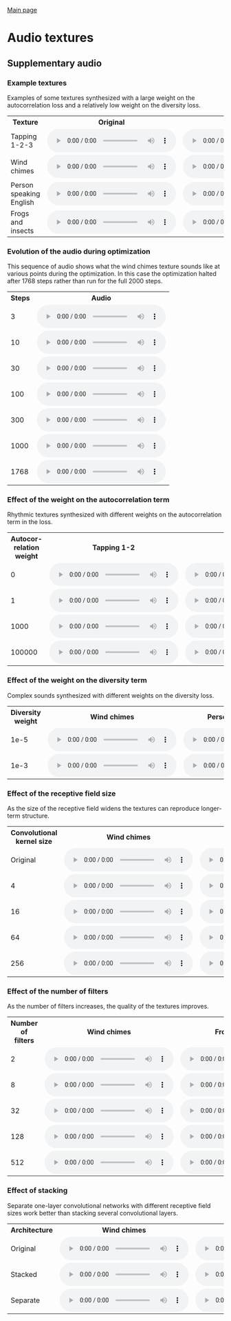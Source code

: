 [Main page](README.md)

# Audio textures

## Supplementary audio

### Example textures

Examples of some textures synthesized with a large weight on the autocorrelation
loss and a relatively low weight on the diversity loss.

<center>

<table>

<tr>
  <th>Texture</th>
  <th>Original</th>
  <th>Synthesized</th>
</tr>

<tr>
<td>Tapping 1-2-3</td>
<td>
  <audio controls>
    <source src="assets/figs/fig3/Tapping_1-2-3/original.ogg">
    <source src="assets/figs/fig3/Tapping_1-2-3/original.mp3">
    <source src="assets/figs/fig3/Tapping_1-2-3/original.wav">
  </audio>
</td>
<td>
  <audio controls>
    <source src="assets/figs/fig3/Tapping_1-2-3/synth.ogg">
    <source src="assets/figs/fig3/Tapping_1-2-3/synth.mp3">
    <source src="assets/figs/fig3/Tapping_1-2-3/synth.wav">
  </audio>
</td>
</tr>

<tr>
<td>Wind chimes</td>
<td>
  <audio controls>
    <source src="assets/figs/fig3/Wind_chimes/original.ogg">
    <source src="assets/figs/fig3/Wind_chimes/original.mp3">
    <source src="assets/figs/fig3/Wind_chimes/original.wav">
  </audio>
</td>
<td>
  <audio controls>
    <source src="assets/figs/fig3/Wind_chimes/synth.ogg">
    <source src="assets/figs/fig3/Wind_chimes/synth.mp3">
    <source src="assets/figs/fig3/Wind_chimes/synth.wav">
  </audio>
</td>
</tr>

<tr>
<td>Person speaking English</td>
<td>
  <audio controls>
    <source src="assets/figs/fig3/Person_speaking_English/original.ogg">
    <source src="assets/figs/fig3/Person_speaking_English/original.mp3">
    <source src="assets/figs/fig3/Person_speaking_English/original.wav">
  </audio>
</td>
<td>
  <audio controls>
    <source src="assets/figs/fig3/Person_speaking_English/synth.ogg">
    <source src="assets/figs/fig3/Person_speaking_English/synth.mp3">
    <source src="assets/figs/fig3/Person_speaking_English/synth.wav">
  </audio>
</td>
</tr>

<tr>
<td>Frogs and insects</td>
<td>
  <audio controls>
    <source src="assets/figs/fig3/Frogs_and_insects/original.ogg">
    <source src="assets/figs/fig3/Frogs_and_insects/original.mp3">
    <source src="assets/figs/fig3/Frogs_and_insects/original.wav">
  </audio>
</td>
<td>
  <audio controls>
    <source src="assets/figs/fig3/Frogs_and_insects/synth.ogg">
    <source src="assets/figs/fig3/Frogs_and_insects/synth.mp3">
    <source src="assets/figs/fig3/Frogs_and_insects/synth.wav">
  </audio>
</td>
</tr>
</table>
</center>

### Evolution of the audio during optimization

This sequence of audio shows what the wind chimes texture sounds like at various
points during the optimization.  In this case the optimization halted after 1768
steps rather than run for the full 2000 steps.

<center>
<table>

<tr>
  <th>Steps</th>
  <th>Audio</th>
</tr>

<tr>
<td>3</td>
<td>
  <audio controls>
    <source src="assets/fig4/step3.ogg">
    <source src="assets/fig4/step3.mp3">
    <source src="assets/fig4/step3.wav">
  </audio>
</td>
</tr>

<tr>
<td>10</td>
<td>
  <audio controls>
    <source src="assets/fig4/step10.ogg">
    <source src="assets/fig4/step10.mp3">
    <source src="assets/fig4/step10.wav">
  </audio>
</td>
</tr>

<tr>
<td>30</td>
<td>
  <audio controls>
    <source src="assets/fig4/step30.ogg">
    <source src="assets/fig4/step30.mp3">
    <source src="assets/fig4/step30.wav">
  </audio>
</td>
</tr>

<tr>
<td>100</td>
<td>
  <audio controls>
    <source src="assets/fig4/step100.ogg">
    <source src="assets/fig4/step100.mp3">
    <source src="assets/fig4/step100.wav">
  </audio>
</td>
</tr>

<tr>
<td>300</td>
<td>
  <audio controls>
    <source src="assets/fig4/step300.ogg">
    <source src="assets/fig4/step300.mp3">
    <source src="assets/fig4/step300.wav">
  </audio>
</td>
</tr>

<tr>
<td>1000</td>
<td>
  <audio controls>
    <source src="assets/fig4/step1000.ogg">
    <source src="assets/fig4/step1000.mp3">
    <source src="assets/fig4/step1000.wav">
  </audio>
</td>
</tr>

<tr>
<td>1768</td>
<td>
  <audio controls>
    <source src="assets/fig4/step1768.ogg">
    <source src="assets/fig4/step1768.mp3">
    <source src="assets/fig4/step1768.wav">
  </audio>
</td>
</tr>

</table>
</center>

### Effect of the weight on the autocorrelation term

Rhythmic textures synthesized with different weights on the autocorrelation term
in the loss.

<center>
<table>

<tr>
  <th>Autocor-relation weight</th>
  <th>Tapping 1-2</th>
  <th>Tapping 1-2-3</th>
</tr>

<tr>
<td>0</td>
<td>
  <audio controls>
    <source src="assets/figs/fig6/Tapping_1-2/autocorrelation_weight_0.ogg">
    <source src="assets/figs/fig6/Tapping_1-2/autocorrelation_weight_0.mp3">
    <source src="assets/figs/fig6/Tapping_1-2/autocorrelation_weight_0.wav">
  </audio>
</td>
<td>
  <audio controls>
    <source src="assets/figs/fig6/Tapping_1-2-3/autocorrelation_weight_0.ogg">
    <source src="assets/figs/fig6/Tapping_1-2-3/autocorrelation_weight_0.mp3">
    <source src="assets/figs/fig6/Tapping_1-2-3/autocorrelation_weight_0.wav">
  </audio>
</td>
</tr>

<tr>
<td>1</td>
<td>
  <audio controls>
    <source src="assets/figs/fig6/Tapping_1-2/autocorrelation_weight_1.ogg">
    <source src="assets/figs/fig6/Tapping_1-2/autocorrelation_weight_1.mp3">
    <source src="assets/figs/fig6/Tapping_1-2/autocorrelation_weight_1.wav">
  </audio>
</td>
<td>
  <audio controls>
    <source src="assets/figs/fig6/Tapping_1-2-3/autocorrelation_weight_1.ogg">
    <source src="assets/figs/fig6/Tapping_1-2-3/autocorrelation_weight_1.mp3">
    <source src="assets/figs/fig6/Tapping_1-2-3/autocorrelation_weight_1.wav">
  </audio>
</td>
</tr>

<tr>
<td>1000</td>
<td>
  <audio controls>
    <source src="assets/figs/fig6/Tapping_1-2/autocorrelation_weight_1000.ogg">
    <source src="assets/figs/fig6/Tapping_1-2/autocorrelation_weight_1000.mp3">
    <source src="assets/figs/fig6/Tapping_1-2/autocorrelation_weight_1000.wav">
  </audio>
</td>
<td>
  <audio controls>
    <source src="assets/figs/fig6/Tapping_1-2-3/autocorrelation_weight_1000.ogg">
    <source src="assets/figs/fig6/Tapping_1-2-3/autocorrelation_weight_1000.mp3">
    <source src="assets/figs/fig6/Tapping_1-2-3/autocorrelation_weight_1000.wav">
  </audio>
</td>
</tr>

<tr>
<td>100000</td>
<td>
  <audio controls>
    <source src="assets/figs/fig6/Tapping_1-2/autocorrelation_weight_100000.ogg">
    <source src="assets/figs/fig6/Tapping_1-2/autocorrelation_weight_100000.mp3">
    <source src="assets/figs/fig6/Tapping_1-2/autocorrelation_weight_100000.wav">
  </audio>
</td>
<td>
  <audio controls>
    <source src="assets/figs/fig6/Tapping_1-2-3/autocorrelation_weight_100000.ogg">
    <source src="assets/figs/fig6/Tapping_1-2-3/autocorrelation_weight_100000.mp3">
    <source src="assets/figs/fig6/Tapping_1-2-3/autocorrelation_weight_100000.wav">
  </audio>
</td>
</tr>

</table>
</center>

### Effect of the weight on the diversity term

Complex sounds synthesized with different weights on the diversity loss.

<center>
<table>

<tr>
  <th>Diversity weight</th>
  <th>Wind chimes</th>
  <th>Person speaking French</th>
</tr>

<tr>
<td>1e-5</td>
<td>
  <audio controls>
    <source src="assets/figs/fig8/Wind_chimes/diversity_weight_1e-05.ogg">
    <source src="assets/figs/fig8/Wind_chimes/diversity_weight_1e-05.mp3">
    <source src="assets/figs/fig8/Wind_chimes/diversity_weight_1e-05.wav">
  </audio>
</td>
<td>
  <audio controls>
    <source src="assets/figs/fig8/Person_speaking_French/diversity_weight_1e-05.ogg">
    <source src="assets/figs/fig8/Person_speaking_French/diversity_weight_1e-05.mp3">
    <source src="assets/figs/fig8/Person_speaking_French/diversity_weight_1e-05.wav">
  </audio>
</td>
</tr>

<tr>
<td>1e-3</td>
<td>
  <audio controls>
    <source src="assets/figs/fig8/Wind_chimes/diversity_weight_0.001.ogg">
    <source src="assets/figs/fig8/Wind_chimes/diversity_weight_0.001.mp3">
    <source src="assets/figs/fig8/Wind_chimes/diversity_weight_0.001.wav">
  </audio>
</td>
<td>
  <audio controls>
    <source src="assets/figs/fig8/Person_speaking_French/diversity_weight_0.001.ogg">
    <source src="assets/figs/fig8/Person_speaking_French/diversity_weight_0.001.mp3">
    <source src="assets/figs/fig8/Person_speaking_French/diversity_weight_0.001.wav">
  </audio>
</td>
</tr>

</table>
</center>

### Effect of the receptive field size

As the size of the receptive field widens the textures can reproduce longer-term
structure.

<center>
<table>

<tr>
  <th>Convolutional kernel size</th>
  <th>Wind chimes</th>
  <th>Brushing teeth</th>
</tr>

<tr>
<td>Original</td>
<td>
  <audio controls>
    <source src="assets/figs/fig10/Wind_chimes/original.ogg">
    <source src="assets/figs/fig10/Wind_chimes/original.mp3">
    <source src="assets/figs/fig10/Wind_chimes/original.wav">
  </audio>
</td>
<td>
  <audio controls>
    <source src="assets/figs/fig10/Brushing_teeth/original.ogg">
    <source src="assets/figs/fig10/Brushing_teeth/original.mp3">
    <source src="assets/figs/fig10/Brushing_teeth/original.wav">
  </audio>
</td>
</tr>

<tr>
<td>4</td>
<td>
  <audio controls>
    <source src="assets/figs/fig10/Wind_chimes/conv_width_2.ogg">
    <source src="assets/figs/fig10/Wind_chimes/conv_width_2.mp3">
    <source src="assets/figs/fig10/Wind_chimes/conv_width_2.wav">
  </audio>
</td>
<td>
  <audio controls>
    <source src="assets/figs/fig10/Brushing_teeth/conv_width_2.ogg">
    <source src="assets/figs/fig10/Brushing_teeth/conv_width_2.mp3">
    <source src="assets/figs/fig10/Brushing_teeth/conv_width_2.wav">
  </audio>
</td>
</tr>

<tr>
<td>16</td>
<td>
  <audio controls>
    <source src="assets/figs/fig10/Wind_chimes/conv_width_4.ogg">
    <source src="assets/figs/fig10/Wind_chimes/conv_width_4.mp3">
    <source src="assets/figs/fig10/Wind_chimes/conv_width_4.wav">
  </audio>
</td>
<td>
  <audio controls>
    <source src="assets/figs/fig10/Brushing_teeth/conv_width_4.ogg">
    <source src="assets/figs/fig10/Brushing_teeth/conv_width_4.mp3">
    <source src="assets/figs/fig10/Brushing_teeth/conv_width_4.wav">
  </audio>
</td>
</tr>

<tr>
<td>64</td>
<td>
  <audio controls>
    <source src="assets/figs/fig10/Wind_chimes/conv_width_6.ogg">
    <source src="assets/figs/fig10/Wind_chimes/conv_width_6.mp3">
    <source src="assets/figs/fig10/Wind_chimes/conv_width_6.wav">
  </audio>
</td>
<td>
  <audio controls>
    <source src="assets/figs/fig10/Brushing_teeth/conv_width_6.ogg">
    <source src="assets/figs/fig10/Brushing_teeth/conv_width_6.mp3">
    <source src="assets/figs/fig10/Brushing_teeth/conv_width_6.wav">
  </audio>
</td>
</tr>

<tr>
<td>256</td>
<td>
  <audio controls>
    <source src="assets/figs/fig10/Wind_chimes/conv_width_8.ogg">
    <source src="assets/figs/fig10/Wind_chimes/conv_width_8.mp3">
    <source src="assets/figs/fig10/Wind_chimes/conv_width_8.wav">
  </audio>
</td>
<td>
  <audio controls>
    <source src="assets/figs/fig10/Brushing_teeth/conv_width_8.ogg">
    <source src="assets/figs/fig10/Brushing_teeth/conv_width_8.mp3">
    <source src="assets/figs/fig10/Brushing_teeth/conv_width_8.wav">
  </audio>
</td>
</tr>

</table>
</center>

### Effect of the number of filters

As the number of filters increases, the quality of the textures improves.

<center>
<table>

<tr>
  <th>Number of filters</th>
  <th>Wind chimes</th>
  <th>Frogs and insects</th>
</tr>

<tr>
<td>2</td>
<td>
  <audio controls>
    <source src="assets/figs/fig11/Wind_chimes/n_filters_2.ogg">
    <source src="assets/figs/fig11/Wind_chimes/n_filters_2.mp3">
    <source src="assets/figs/fig11/Wind_chimes/n_filters_2.wav">
  </audio>
</td>
<td>
  <audio controls>
    <source src="assets/figs/fig11/Frogs_and_insects/n_filters_2.ogg">
    <source src="assets/figs/fig11/Frogs_and_insects/n_filters_2.mp3">
    <source src="assets/figs/fig11/Frogs_and_insects/n_filters_2.wav">
  </audio>
</td>
</tr>

<tr>
<td>8</td>
<td>
  <audio controls>
    <source src="assets/figs/fig11/Wind_chimes/n_filters_8.ogg">
    <source src="assets/figs/fig11/Wind_chimes/n_filters_8.mp3">
    <source src="assets/figs/fig11/Wind_chimes/n_filters_8.wav">
  </audio>
</td>
<td>
  <audio controls>
    <source src="assets/figs/fig11/Frogs_and_insects/n_filters_8.ogg">
    <source src="assets/figs/fig11/Frogs_and_insects/n_filters_8.mp3">
    <source src="assets/figs/fig11/Frogs_and_insects/n_filters_8.wav">
  </audio>
</td>
</tr>

<tr>
<td>32</td>
<td>
  <audio controls>
    <source src="assets/figs/fig11/Wind_chimes/n_filters_32.ogg">
    <source src="assets/figs/fig11/Wind_chimes/n_filters_32.mp3">
    <source src="assets/figs/fig11/Wind_chimes/n_filters_32.wav">
  </audio>
</td>
<td>
  <audio controls>
    <source src="assets/figs/fig11/Frogs_and_insects/n_filters_32.ogg">
    <source src="assets/figs/fig11/Frogs_and_insects/n_filters_32.mp3">
    <source src="assets/figs/fig11/Frogs_and_insects/n_filters_32.wav">
  </audio>
</td>
</tr>

<tr>
<td>128</td>
<td>
  <audio controls>
    <source src="assets/figs/fig11/Wind_chimes/n_filters_128.ogg">
    <source src="assets/figs/fig11/Wind_chimes/n_filters_128.mp3">
    <source src="assets/figs/fig11/Wind_chimes/n_filters_128.wav">
  </audio>
</td>
<td>
  <audio controls>
    <source src="assets/figs/fig11/Frogs_and_insects/n_filters_128.ogg">
    <source src="assets/figs/fig11/Frogs_and_insects/n_filters_128.mp3">
    <source src="assets/figs/fig11/Frogs_and_insects/n_filters_128.wav">
  </audio>
</td>
</tr>

<tr>
<td>512</td>
<td>
  <audio controls>
    <source src="assets/figs/fig11/Wind_chimes/n_filters_512.ogg">
    <source src="assets/figs/fig11/Wind_chimes/n_filters_512.mp3">
    <source src="assets/figs/fig11/Wind_chimes/n_filters_512.wav">
  </audio>
</td>
<td>
  <audio controls>
    <source src="assets/figs/fig11/Frogs_and_insects/n_filters_512.ogg">
    <source src="assets/figs/fig11/Frogs_and_insects/n_filters_512.mp3">
    <source src="assets/figs/fig11/Frogs_and_insects/n_filters_512.wav">
  </audio>
</td>
</tr>

</table>
</center>

### Effect of stacking

Separate one-layer convolutional networks with different receptive field sizes
work better than stacking several convolutional layers.

<center>
<table>

<tr>
  <th>Architecture</th>
  <th>Wind chimes</th>
  <th>Frogs and insects</th>
</tr>

<tr>
<td>Original</td>
<td>
  <audio controls>
    <source src="assets/figs/fig12/Wind_chimes/original.ogg">
    <source src="assets/figs/fig12/Wind_chimes/original.mp3">
    <source src="assets/figs/fig12/Wind_chimes/original.wav">
  </audio>
</td>
<td>
  <audio controls>
    <source src="assets/figs/fig12/Frogs_and_insects/original.ogg">
    <source src="assets/figs/fig12/Frogs_and_insects/original.mp3">
    <source src="assets/figs/fig12/Frogs_and_insects/original.wav">
  </audio>
</td>
</tr>

<tr>
<td>Stacked</td>
<td>
  <audio controls>
    <source src="assets/figs/fig12/Wind_chimes/stacked.ogg">
    <source src="assets/figs/fig12/Wind_chimes/stacked.mp3">
    <source src="assets/figs/fig12/Wind_chimes/stacked.wav">
  </audio>
</td>
<td>
  <audio controls>
    <source src="assets/figs/fig12/Frogs_and_insects/stacked.ogg">
    <source src="assets/figs/fig12/Frogs_and_insects/stacked.mp3">
    <source src="assets/figs/fig12/Frogs_and_insects/stacked.wav">
  </audio>
</td>
</tr>

<tr>
<td>Separate</td>
<td>
  <audio controls>
    <source src="assets/figs/fig12/Wind_chimes/separate.ogg">
    <source src="assets/figs/fig12/Wind_chimes/separate.mp3">
    <source src="assets/figs/fig12/Wind_chimes/separate.wav">
  </audio>
</td>
<td>
  <audio controls>
    <source src="assets/figs/fig12/Frogs_and_insects/separate.ogg">
    <source src="assets/figs/fig12/Frogs_and_insects/separate.mp3">
    <source src="assets/figs/fig12/Frogs_and_insects/separate.wav">
  </audio>
</td>
</tr>

</table>
</center>

